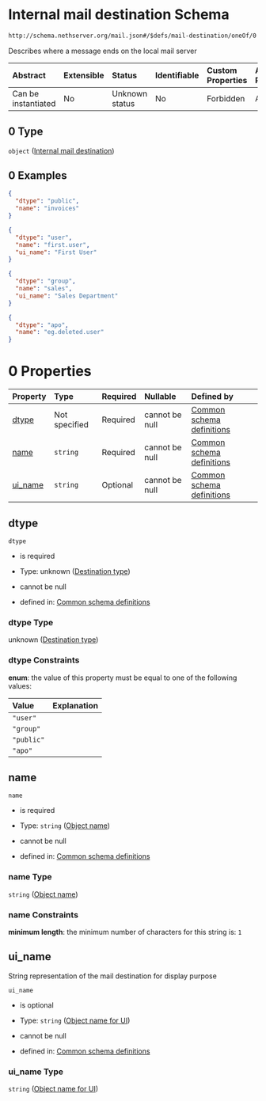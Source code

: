# Internal mail destination Schema

```txt
http://schema.nethserver.org/mail.json#/$defs/mail-destination/oneOf/0
```

Describes where a message ends on the local mail server

| Abstract            | Extensible | Status         | Identifiable | Custom Properties | Additional Properties | Access Restrictions | Defined In                                      |
| :------------------ | :--------- | :------------- | :----------- | :---------------- | :-------------------- | :------------------ | :---------------------------------------------- |
| Can be instantiated | No         | Unknown status | No           | Forbidden         | Allowed               | none                | [mail.json\*](mail.json "open original schema") |

## 0 Type

`object` ([Internal mail destination](mail-defs-internal-mail-destination.md))

## 0 Examples

```json
{
  "dtype": "public",
  "name": "invoices"
}
```

```json
{
  "dtype": "user",
  "name": "first.user",
  "ui_name": "First User"
}
```

```json
{
  "dtype": "group",
  "name": "sales",
  "ui_name": "Sales Department"
}
```

```json
{
  "dtype": "apo",
  "name": "eg.deleted.user"
}
```

# 0 Properties

| Property             | Type          | Required | Nullable       | Defined by                                                                                                                                                                                     |
| :------------------- | :------------ | :------- | :------------- | :--------------------------------------------------------------------------------------------------------------------------------------------------------------------------------------------- |
| [dtype](#dtype)      | Not specified | Required | cannot be null | [Common schema definitions](mail-defs-internal-mail-destination-properties-destination-type.md "http://schema.nethserver.org/mail.json#/$defs/mail-destination-internal/properties/dtype")     |
| [name](#name)        | `string`      | Required | cannot be null | [Common schema definitions](mail-defs-internal-mail-destination-properties-object-name.md "http://schema.nethserver.org/mail.json#/$defs/mail-destination-internal/properties/name")           |
| [ui\_name](#ui_name) | `string`      | Optional | cannot be null | [Common schema definitions](mail-defs-internal-mail-destination-properties-object-name-for-ui.md "http://schema.nethserver.org/mail.json#/$defs/mail-destination-internal/properties/ui_name") |

## dtype



`dtype`

*   is required

*   Type: unknown ([Destination type](mail-defs-internal-mail-destination-properties-destination-type.md))

*   cannot be null

*   defined in: [Common schema definitions](mail-defs-internal-mail-destination-properties-destination-type.md "http://schema.nethserver.org/mail.json#/$defs/mail-destination-internal/properties/dtype")

### dtype Type

unknown ([Destination type](mail-defs-internal-mail-destination-properties-destination-type.md))

### dtype Constraints

**enum**: the value of this property must be equal to one of the following values:

| Value      | Explanation |
| :--------- | :---------- |
| `"user"`   |             |
| `"group"`  |             |
| `"public"` |             |
| `"apo"`    |             |

## name



`name`

*   is required

*   Type: `string` ([Object name](mail-defs-internal-mail-destination-properties-object-name.md))

*   cannot be null

*   defined in: [Common schema definitions](mail-defs-internal-mail-destination-properties-object-name.md "http://schema.nethserver.org/mail.json#/$defs/mail-destination-internal/properties/name")

### name Type

`string` ([Object name](mail-defs-internal-mail-destination-properties-object-name.md))

### name Constraints

**minimum length**: the minimum number of characters for this string is: `1`

## ui\_name

String representation of the mail destination for display purpose

`ui_name`

*   is optional

*   Type: `string` ([Object name for UI](mail-defs-internal-mail-destination-properties-object-name-for-ui.md))

*   cannot be null

*   defined in: [Common schema definitions](mail-defs-internal-mail-destination-properties-object-name-for-ui.md "http://schema.nethserver.org/mail.json#/$defs/mail-destination-internal/properties/ui_name")

### ui\_name Type

`string` ([Object name for UI](mail-defs-internal-mail-destination-properties-object-name-for-ui.md))
